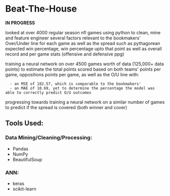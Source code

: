 # Beat-The-House

<b>IN PROGRESS</b>

looked at over 4000 regular season nfl games using python to clean, mine and feature engineer several factors relevant to the bookmakers' Over/Under line for each game as well as the spread such as pythagorean expected win percentage, win percentage upto that point as well as overall record and per game stats (offensive and defensive ppg)

training a neural network on over 4500 games worth of data (125,000+ data points) to estimate the total points scored based on both teams' points per game, oppositions points per game, as well as the O/U line with:

      - an MSE of 182.57, which is comparable to the bookmakers'
      - an MAE of 10.69, yet to determine the percentage the model was able to correctly predict O/U outcomes 
    
    
progressing towards training a neural network on a similar number of games to predict if the spread is covered (both winner and cover)


## Tools Used:

### Data Mining/Cleaning/Processing:
- Pandas
- NumPy
- BeautifulSoup

### ANN:
- keras
- scikit-learn

